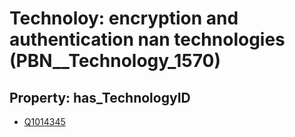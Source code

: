 # Technoloy: __encryption and authentication nan technologies__ (PBN__Technology_1570)

## Property: has_TechnologyID

* [Q1014345](Q1014345)

